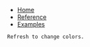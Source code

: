 <!-- docs/_sidebar.md -->


* [Home](/main.md)
* [Reference](reference/api-readme.md)
* [Examples](examples/index.md)




`Refresh to change colors.`